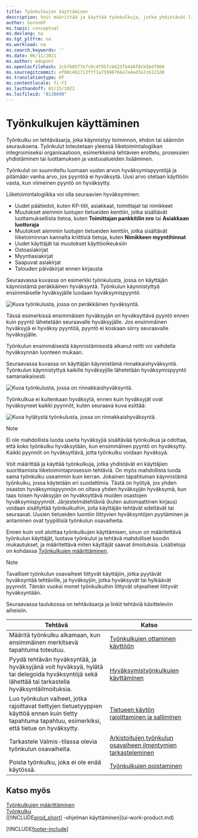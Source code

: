 ```yaml
---
title: Työnkulkujen käyttäminen
description: Voit määrittää ja käyttää työnkulkuja, jotka yhdistävät liiketoimintaprosessin tehtäviä, kuten automaattisen kirjaamisen tai uusien tietueiden hyväksynnän pyytämisen ja myöntämisen.
author: SorenGP
ms.topic: conceptual
ms.devlang: na
ms.tgt_pltfrm: na
ms.workload: na
ms.search.keywords: ''
ms.date: 06/11/2021
ms.author: edupont
ms.openlocfilehash: 2cbf60577e7c0c4f95fcb623fb448f8cb5bd7960
ms.sourcegitcommit: ef80c461713fff1a75998766e7a4ed3a7c6121d0
ms.translationtype: HT
ms.contentlocale: fi-FI
ms.lasthandoff: 02/15/2022
ms.locfileid: "8138698"
---
```

# <a name="using-workflows"></a>Työnkulkujen käyttäminen

Työnkulku on tehtäväsarja, joka käynnistyy toiminnon, ehdon tai säännön seurauksena. Työnkulut toteutetaan yleensä liiketoimintalogiikan integroimiseksi organisaatioon, esimerkkeinä tehtävien erottelu, prosessien yhdistäminen tai luottamuksen ja vastuualueiden lisääminen.  

Työnkulut on suunniteltu luomaan uuden arvon hyväksymispyyntöjä ja pitämään vanha arvo, jos pyyntöä ei hyväksytä. Uusi arvo otetaan käyttöön vasta, kun viimeinen pyyntö on hyväksytty.  

Liiketoimintalogiikka voi olla seuraavien hyväksyminen:

- Uudet päätiedot, kuten KP-tilit, asiakkaat, toimittajat tai nimikkeet
- Muutokset aiemmin luotujen tietueiden kenttiin, jotka sisältävät luottamuksellista tietoa, kuten **Toimittajan pankkitilin nro** tai **Asiakkaan luottoraja**
- Muutokset aiemmin luotujen tietueiden kenttiin, jotka sisältävät liiketoiminnan kannalta kriittisiä tietoja, kuten **Nimikkeen myyntihinnat**
- Uudet käyttäjät tai muutokset käyttöoikeuksiin
- Ostoasiakirjat
- Myyntiasiakirjat
- Saapuvat asiakirjat
- Talouden päiväkirjat ennen kirjausta

Seuraavassa kuvassa on esimerkki työnkulusta, jossa on käyttäjän käynnistämä peräkkäinen hyväksyntä. Työnkulun käynnistyttyä ensimmäiselle hyväksyjälle luodaan hyväksymispyyntö.  

![Kuva työnkulusta, jossa on peräkkäinen hyväksyntä.](media/Workflows/approval-flow.png)

Tässä esimerkissä ensimmäisen hyväksyjän on hyväksyttävä pyyntö ennen kuin pyyntö lähetetään seuraavalle hyväksyjälle. Jos ensimmäinen hyväksyjä ei hyväksy pyyntöä, pyyntö ei koskaan siirry seuraavalle hyväksyjälle.  

Työnkulun ensimmäisestä käynnistämisestä alkanut reitti voi vaihdella hyväksynnän luonteen mukaan.  

Seuraavassa kuvassa on käyttäjän käynnistämä rinnakkaishyväksyntä. Työnkulun käynnistyttyä kaikille hyväksyjille lähetetään hyväksymispyyntö samanaikaisesti.  

![Kuva työnkulusta, jossa on rinnakkaishyväksyntä.](media/Workflows/approval-flow-2.png)

Työnkulkua ei kuitenkaan hyväksytä, ennen kuin hyväksyjät ovat hyväksyneet kaikki pyynnöt, kuten seuraava kuva esittää:  

![Kuva hylätystä työnkulusta, jossa on rinnakkaishyväksyntä.](media/Workflows/approval-flow-3.png)

> [!NOTE]  
> Ei ole mahdollista luoda useita hyväksyjiä sisältävää työnkulkua ja odottaa, että koko työnkulku hyväksytään, kun ensimmäinen pyyntö on hyväksytty. Kaikki pyynnöt on hyväksyttävä, jotta työnkulku voidaan hyväksyä.

Voit määrittää ja käyttää työnkulkuja, jotka yhdistävät eri käyttäjien suorittamista liiketoimintaprosessin tehtäviä. On myös mahdollista luoda sama työnkulku useammin kuin kerran. Jokainen tapahtuman käynnistämä työnkulku, jossa käytetään eri suodattimia. Tästä on hyötyä, jos yhden osaston hyväksymispyynnön on oltava yhden hyväksyjän hyväksymä, kun taas toisen hyväksyjän on hyväksyttävä muiden osastojen hyväksymispyynnöt. Järjestelmätehtäviä (kuten automaattinen kirjaus) voidaan sisällyttää työnkulkuihin, joita käyttäjän tehtävät edeltävät tai seuraavat. Uusien tietueiden luontiin liittyvien hyväksyntöjen pyytäminen ja antaminen ovat tyypillisiä työnkulun osavaiheita.  

 Ennen kuin voit aloittaa työnkulkujen käyttämisen, sinun on määritettävä työnkulun käyttäjät, luotava työnkulut ja tehtävä mahdolliset koodin mukautukset, ja määritettävä miten käyttäjät saavat ilmoituksia. Lisätietoja on kohdassa [Työnkulkujen määrittäminen](across-set-up-workflows.md).  

> [!NOTE]  
> Tavalliset työnkulun osavaiheet liittyvät käyttäjiin, jotka pyytävät hyväksyntää tehtäville, ja hyväksyjiin, jotka hyväksyvät tai hylkäävät pyynnöt. Tämän vuoksi monet työnkulkuihin liittyvät ohjeaiheet liittyvät hyväksyntään.  

 Seuraavassa taulukossa on tehtäväsarja ja linkit tehtäviä käsitteleviin aiheisiin.  

|**Tehtävä**|**Katso**|  
|------------|-------------|  
|Määritä työnkulku alkamaan, kun ensimmäinen merkitsevä tapahtuma toteutuu.|[Työnkulkujen ottaminen käyttöön](across-how-to-enable-workflows.md)|  
|Pyydä tehtävän hyväksyntää, ja hyväksyjänä voit hyväksyä, hylätä tai delegoida hyväksyntöjä sekä lähettää tai tarkastella hyväksyntäilmoituksia.|[Hyväksymistyönkulkujen käyttäminen](across-how-use-approval-workflows.md)|  
|Luo työnkulun vaiheet, jotka rajoittavat tiettyjen tietuetyyppien käyttöä ennen kuin tietty tapahtuma tapahtuu, esimerkiksi, että tietue on hyväksytty.|[Tietueen käytön rajoittaminen ja salliminen](across-how-to-restrict-and-allow-usage-of-a-record.md)|  
|Tarkastele Valmis-tilassa olevia työnkulun osavaiheita.|[Arkistoitujen työnkulun osavaiheen ilmentymien tarkasteleminen](across-how-to-view-archived-workflow-step-instances.md)|  
|Poista työnkulku, joka ei ole enää käytössä.|[Työnkulkujen poistaminen](across-how-to-delete-workflows.md)|  

## <a name="see-also"></a>Katso myös  
[Työnkulkujen määrittäminen](across-set-up-workflows.md)   
[Työnkulku](across-workflow.md)   
[[!INCLUDE[prod_short](includes/prod_short.md)] -ohjelman käyttäminen](ui-work-product.md)


[!INCLUDE[footer-include](includes/footer-banner.md)]